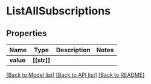 # ListAllSubscriptions

## Properties
Name | Type | Description | Notes
------------ | ------------- | ------------- | -------------
**value** | **[[str]]** |  | 

[[Back to Model list]](../README.md#documentation-for-models) [[Back to API list]](../README.md#documentation-for-api-endpoints) [[Back to README]](../README.md)


